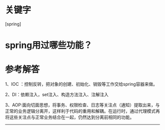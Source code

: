 # 关键字

 \[spring\]

# spring用过哪些功能？


# 参考解答

1、IOC ：控制反转，把对象的创建、初始化、销毁等工作交给spring容器来做。

2、DI：依赖注入，set注入、构造方法注入、注解注入

3、AOP:面向切面思想，将事务、权限检查、日志等关注点（通知）提取出来，与正常的业务逻辑分离开，这样利于代码的重用和解耦。在运行时，通过代理模式再将这些关注点与正常业务结合在一起，仍然达到分离前相同的功能。

---









